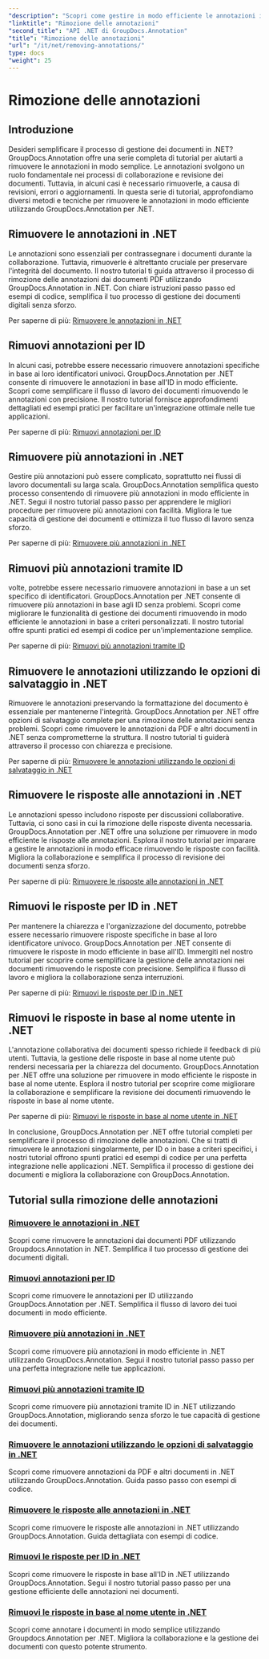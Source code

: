 ```yaml
---
"description": "Scopri come gestire in modo efficiente le annotazioni in .NET con i tutorial di GroupDocs.Annotation. Semplifica il flusso di lavoro dei documenti e migliora la collaborazione senza interruzioni."
"linktitle": "Rimozione delle annotazioni"
"second_title": "API .NET di GroupDocs.Annotation"
"title": "Rimozione delle annotazioni"
"url": "/it/net/removing-annotations/"
type: docs
"weight": 25
---
```


# Rimozione delle annotazioni

## Introduzione

Desideri semplificare il processo di gestione dei documenti in .NET? GroupDocs.Annotation offre una serie completa di tutorial per aiutarti a rimuovere le annotazioni in modo semplice. Le annotazioni svolgono un ruolo fondamentale nei processi di collaborazione e revisione dei documenti. Tuttavia, in alcuni casi è necessario rimuoverle, a causa di revisioni, errori o aggiornamenti. In questa serie di tutorial, approfondiamo diversi metodi e tecniche per rimuovere le annotazioni in modo efficiente utilizzando GroupDocs.Annotation per .NET.

## Rimuovere le annotazioni in .NET
Le annotazioni sono essenziali per contrassegnare i documenti durante la collaborazione. Tuttavia, rimuoverle è altrettanto cruciale per preservare l'integrità del documento. Il nostro tutorial ti guida attraverso il processo di rimozione delle annotazioni dai documenti PDF utilizzando GroupDocs.Annotation in .NET. Con chiare istruzioni passo passo ed esempi di codice, semplifica il tuo processo di gestione dei documenti digitali senza sforzo.

Per saperne di più: [Rimuovere le annotazioni in .NET](./remove-annotations/)

## Rimuovi annotazioni per ID
In alcuni casi, potrebbe essere necessario rimuovere annotazioni specifiche in base ai loro identificatori univoci. GroupDocs.Annotation per .NET consente di rimuovere le annotazioni in base all'ID in modo efficiente. Scopri come semplificare il flusso di lavoro dei documenti rimuovendo le annotazioni con precisione. Il nostro tutorial fornisce approfondimenti dettagliati ed esempi pratici per facilitare un'integrazione ottimale nelle tue applicazioni.

Per saperne di più: [Rimuovi annotazioni per ID](./remove-annotations-by-id/)

## Rimuovere più annotazioni in .NET
Gestire più annotazioni può essere complicato, soprattutto nei flussi di lavoro documentali su larga scala. GroupDocs.Annotation semplifica questo processo consentendo di rimuovere più annotazioni in modo efficiente in .NET. Segui il nostro tutorial passo passo per apprendere le migliori procedure per rimuovere più annotazioni con facilità. Migliora le tue capacità di gestione dei documenti e ottimizza il tuo flusso di lavoro senza sforzo.

Per saperne di più: [Rimuovere più annotazioni in .NET](./remove-multiple-annotations/)

## Rimuovi più annotazioni tramite ID
volte, potrebbe essere necessario rimuovere annotazioni in base a un set specifico di identificatori. GroupDocs.Annotation per .NET consente di rimuovere più annotazioni in base agli ID senza problemi. Scopri come migliorare le funzionalità di gestione dei documenti rimuovendo in modo efficiente le annotazioni in base a criteri personalizzati. Il nostro tutorial offre spunti pratici ed esempi di codice per un'implementazione semplice.

Per saperne di più: [Rimuovi più annotazioni tramite ID](./remove-multiple-annotations-by-ids/)

## Rimuovere le annotazioni utilizzando le opzioni di salvataggio in .NET
Rimuovere le annotazioni preservando la formattazione del documento è essenziale per mantenerne l'integrità. GroupDocs.Annotation per .NET offre opzioni di salvataggio complete per una rimozione delle annotazioni senza problemi. Scopri come rimuovere le annotazioni da PDF e altri documenti in .NET senza comprometterne la struttura. Il nostro tutorial ti guiderà attraverso il processo con chiarezza e precisione.

Per saperne di più: [Rimuovere le annotazioni utilizzando le opzioni di salvataggio in .NET](./remove-annotations-using-save-options/)

## Rimuovere le risposte alle annotazioni in .NET
Le annotazioni spesso includono risposte per discussioni collaborative. Tuttavia, ci sono casi in cui la rimozione delle risposte diventa necessaria. GroupDocs.Annotation per .NET offre una soluzione per rimuovere in modo efficiente le risposte alle annotazioni. Esplora il nostro tutorial per imparare a gestire le annotazioni in modo efficace rimuovendo le risposte con facilità. Migliora la collaborazione e semplifica il processo di revisione dei documenti senza sforzo.

Per saperne di più: [Rimuovere le risposte alle annotazioni in .NET](./remove-replies-to-annotations/)

## Rimuovi le risposte per ID in .NET
Per mantenere la chiarezza e l'organizzazione del documento, potrebbe essere necessario rimuovere risposte specifiche in base al loro identificatore univoco. GroupDocs.Annotation per .NET consente di rimuovere le risposte in modo efficiente in base all'ID. Immergiti nel nostro tutorial per scoprire come semplificare la gestione delle annotazioni nei documenti rimuovendo le risposte con precisione. Semplifica il flusso di lavoro e migliora la collaborazione senza interruzioni.

Per saperne di più: [Rimuovi le risposte per ID in .NET](./remove-replies-by-id/)

## Rimuovi le risposte in base al nome utente in .NET
L'annotazione collaborativa dei documenti spesso richiede il feedback di più utenti. Tuttavia, la gestione delle risposte in base al nome utente può rendersi necessaria per la chiarezza del documento. GroupDocs.Annotation per .NET offre una soluzione per rimuovere in modo efficiente le risposte in base al nome utente. Esplora il nostro tutorial per scoprire come migliorare la collaborazione e semplificare la revisione dei documenti rimuovendo le risposte in base al nome utente.

Per saperne di più: [Rimuovi le risposte in base al nome utente in .NET](./remove-replies-by-username/)

In conclusione, GroupDocs.Annotation per .NET offre tutorial completi per semplificare il processo di rimozione delle annotazioni. Che si tratti di rimuovere le annotazioni singolarmente, per ID o in base a criteri specifici, i nostri tutorial offrono spunti pratici ed esempi di codice per una perfetta integrazione nelle applicazioni .NET. Semplifica il processo di gestione dei documenti e migliora la collaborazione con GroupDocs.Annotation.
## Tutorial sulla rimozione delle annotazioni
### [Rimuovere le annotazioni in .NET](./remove-annotations/)
Scopri come rimuovere le annotazioni dai documenti PDF utilizzando Groupdocs.Annotation in .NET. Semplifica il tuo processo di gestione dei documenti digitali.
### [Rimuovi annotazioni per ID](./remove-annotations-by-id/)
Scopri come rimuovere le annotazioni per ID utilizzando GroupDocs.Annotation per .NET. Semplifica il flusso di lavoro dei tuoi documenti in modo efficiente.
### [Rimuovere più annotazioni in .NET](./remove-multiple-annotations/)
Scopri come rimuovere più annotazioni in modo efficiente in .NET utilizzando GroupDocs.Annotation. Segui il nostro tutorial passo passo per una perfetta integrazione nelle tue applicazioni.
### [Rimuovi più annotazioni tramite ID](./remove-multiple-annotations-by-ids/)
Scopri come rimuovere più annotazioni tramite ID in .NET utilizzando GroupDocs.Annotation, migliorando senza sforzo le tue capacità di gestione dei documenti.
### [Rimuovere le annotazioni utilizzando le opzioni di salvataggio in .NET](./remove-annotations-using-save-options/)
Scopri come rimuovere annotazioni da PDF e altri documenti in .NET utilizzando GroupDocs.Annotation. Guida passo passo con esempi di codice.
### [Rimuovere le risposte alle annotazioni in .NET](./remove-replies-to-annotations/)
Scopri come rimuovere le risposte alle annotazioni in .NET utilizzando GroupDocs.Annotation. Guida dettagliata con esempi di codice.
### [Rimuovi le risposte per ID in .NET](./remove-replies-by-id/)
Scopri come rimuovere le risposte in base all'ID in .NET utilizzando GroupDocs.Annotation. Segui il nostro tutorial passo passo per una gestione efficiente delle annotazioni nei documenti.
### [Rimuovi le risposte in base al nome utente in .NET](./remove-replies-by-username/)
Scopri come annotare i documenti in modo semplice utilizzando Groupdocs.Annotation per .NET. Migliora la collaborazione e la gestione dei documenti con questo potente strumento.